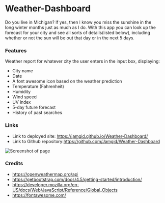 # Weather-Dashboard
Do you live in Michigan? If yes, then I know you miss the sunshine in the long winter months just as much as I do. With this app you can look up the forecast for your city and see all sorts of details(listed below), including whether or not the sun will be out that day or in the next 5 days.


### Features
Weather report for whatever city the user enters in the input box, displaying: 
- City name
- Date
- A font awesome icon based on the weather prediction
- Temperature (Fahrenheit)
- Humidity
- Wind speed
- UV index
- 5-day future forecast
- History of past searches 

### Links
- Link to deployed site: https://jamgid.github.io/Weather-Dashboard/ 
- Link to Github repository:https://github.com/Jamgid/Weather-Dashboard

![Screenshot of page](https://user-images.githubusercontent.com/69053531/97061840-53b2b400-1566-11eb-9ff1-ad7339f3676e.png)


### Credits

  - https://openweathermap.org/api
  - https://getbootstrap.com/docs/4.5/getting-started/introduction/
  - https://developer.mozilla.org/en-US/docs/Web/JavaScript/Reference/Global_Objects
  - https://fontawesome.com/





